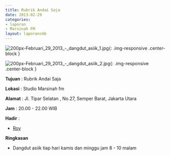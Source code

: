 ```yaml
---
title: Rubrik Andai Saja
date: 2013-02-29
categories:
- laporan
- Marsinah FM
layout: laporancmb
---
```



![200px-Februari_29_2013_-_dangdut_asiik_1.jpg](/uploads/200px-Februari_29_2013_-_dangdut_asiik_1.jpg){: .img-responsive .center-block }

![200px-Februari_29_2013_-_dangdut_asiik_2.jpg](/uploads/200px-Februari_29_2013_-_dangdut_asiik_2.jpg){: .img-responsive .center-block }


**Tujuan** : Rubrik Andai Saja  

**Lokasi** : Studio Marsinah fm 

**Alamat** : Jl. Tipar Selatan , No.27, Semper Barat, Jakarta Utara 

**Jam** : 20.00 - 22.00 WIB 

**Hadir** :
* [Roy](http://wiki.ciptamedia.org/wiki/Roy)

**Ringkasan**  
* Dangdut asiik tiap hari kamis dan minggu jam 8 - 10 malam 
